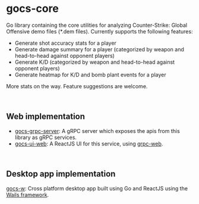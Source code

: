 # gocs-core

Go library containing the core utilities for analyzing Counter-Strike: Global Offensive demo files (*.dem files).
Currently supports the following features:
 - Generate shot accuracy stats for a player
 - Generate damage summary for a player (categorized by weapon and head-to-head against opponent players)
 - Generate K/D (categorized by weapon and head-to-head against opponent players)
 - Generate heatmap for K/D and bomb plant events for a player

More stats on the way. Feature suggestions are welcome.

<br/>

## Web implementation
 - [gocs-grpc-server](https://github.com/AbhilashJN/gocs-grpc-server): A gRPC server which exposes the apis from this library as gRPC services.
 - [gocs-ui-web](https://github.com/AbhilashJN/gocs-ui-web):
 A ReactJS UI for this service, using [grpc-web](https://github.com/grpc/grpc-web).

<br/>

## Desktop app implementation
[gocs-w](https://github.com/AbhilashJN/gocs-w): Cross platform desktop app built using Go and ReactJS using the [Wails framework](https://github.com/wailsapp/wails).
